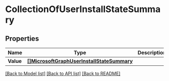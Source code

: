 # CollectionOfUserInstallStateSummary

## Properties

Name | Type | Description | Notes
------------ | ------------- | ------------- | -------------
**Value** | [**[]MicrosoftGraphUserInstallStateSummary**](microsoft.graph.userInstallStateSummary.md) |  | [optional] 

[[Back to Model list]](../README.md#documentation-for-models) [[Back to API list]](../README.md#documentation-for-api-endpoints) [[Back to README]](../README.md)


